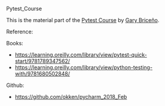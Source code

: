 Pytest_Course

This is the material part of the [Pytest Course](http://www.clubdetecnologia.net/cursos/pruebas-con-python/) by [Gary Briceño](https://www.linkedin.com/in/garybriceno/).

Reference:

Books:
- https://learning.oreilly.com/library/view/pytest-quick-start/9781789347562/ 
- https://learning.oreilly.com/library/view/python-testing-with/9781680502848/

Github:
- https://github.com/okken/pycharm_2018_Feb
